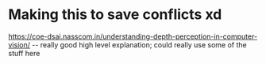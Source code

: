 # Making this to save conflicts xd


https://coe-dsai.nasscom.in/understanding-depth-perception-in-computer-vision/ -- really good high level explanation; could really use some of the stuff here

